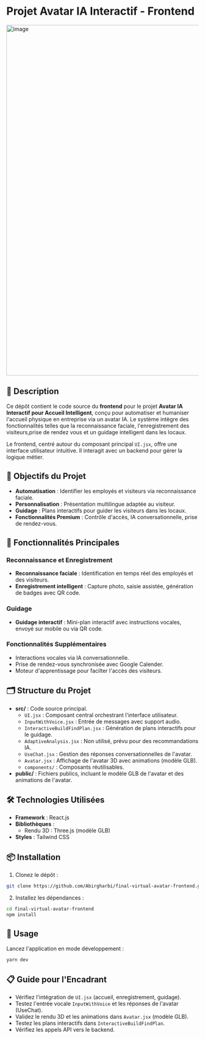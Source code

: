 # Projet Avatar IA Interactif - Frontend

<img width="1902" height="917" alt="image" src="https://github.com/user-attachments/assets/b4092b7f-12e6-4d17-9fb0-1d2103890eb2" />
 <!-- Remplacez par une capture d'écran ou un logo -->

## 📖 Description

Ce dépôt contient le code source du **frontend** pour le projet **Avatar IA Interactif pour Accueil Intelligent**, conçu pour automatiser et humaniser l'accueil physique en entreprise via un avatar IA. Le système intègre des fonctionnalités telles que la reconnaissance faciale, l'enregistrement des visiteurs,prise de rendez vous et un guidage intelligent dans les locaux.

Le frontend, centré autour du composant principal `UI.jsx`, offre une interface utilisateur intuitive. Il interagit avec un backend pour gérer la logique métier.

## 🎯 Objectifs du Projet

- **Automatisation** : Identifier les employés et visiteurs via reconnaissance faciale.
- **Personnalisation** : Présentation multilingue adaptée au visiteur.
- **Guidage** : Plans interactifs pour guider les visiteurs dans les locaux.
- **Fonctionnalités Premium** : Contrôle d'accès, IA conversationnelle, prise de rendez-vous.

## 🚀 Fonctionnalités Principales

### Reconnaissance et Enregistrement
- **Reconnaissance faciale** : Identification en temps réel des employés et des visiteurs.
- **Enregistrement intelligent** : Capture photo, saisie assistée, génération de badges avec QR code.

### Guidage
- **Guidage interactif** : Mini-plan interactif avec instructions vocales, envoyé sur mobile ou via QR code.

### Fonctionnalités Supplémentaires
- Interactions vocales via IA conversationnelle.
- Prise de rendez-vous synchronisée avec Google Calender.
- Moteur d'apprentissage pour facilter l'accès des visiteurs.

## 🗂️ Structure du Projet

- **src/** : Code source principal.
  - `UI.jsx` : Composant central orchestrant l'interface utilisateur.
  - `InputWithVoice.jsx` : Entrée de messages avec support audio.
  - `InteractiveBuildFindPlan.jsx` : Génération de plans interactifs pour le guidage.
  - `AdaptiveAnalysis.jsx` : Non utilisé, prévu pour des recommandations IA.
  - `UseChat.jsx` : Gestion des réponses conversationnelles de l'avatar.
  - `Avatar.jsx` : Affichage de l'avatar 3D avec animations (modèle GLB).
  - `components/` : Composants réutilisables.
- **public/** : Fichiers publics, incluant le modèle GLB de l'avatar et des animations de l'avatar.

## 🛠️ Technologies Utilisées

- **Framework** : React.js
- **Bibliothèques** :
  - Rendu 3D : Three.js (modèle GLB)
- **Styles** : Tailwind CSS

## 📦 Installation

1. Clonez le dépôt :
```bash
git clone https://github.com/Abirgharbi/final-virtual-avatar-frontend.git
```
2. Installez les dépendances :
```bash
cd final-virtual-avatar-frontend
npm install
```
## 🚀 Usage 
Lancez l'application en mode développement :
```bash
yarn dev 
```
## 📋 Guide pour l'Encadrant
- Vérifiez l'intégration de `UI.jsx` (accueil, enregistrement, guidage).
- Testez l'entrée vocale `InputWithVoice` et les réponses de l'avatar (UseChat).
- Validez le rendu 3D et les animations dans `Avatar.jsx` (modèle GLB).
- Testez les plans interactifs dans `InteractiveBuildFindPlan`.
- Vérifiez les appels API vers le backend.

